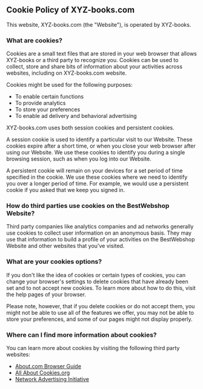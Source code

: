 ## Cookie Policy of XYZ-books.com

This website, XYZ-books.com (the "Website"), is operated by XYZ-books.

### **What are cookies?**

Cookies are a small text files that are stored in your web browser that allows XYZ-books or a third party to recognize you. Cookies can be used to collect, store and share bits of information about your activities across websites, including on XYZ-books.com website.

Cookies might be used for the following purposes:

-   To enable certain functions
-   To provide analytics
-   To store your preferences
-   To enable ad delivery and behavioral advertising

XYZ-books.com uses both session cookies and persistent cookies.

A session cookie is used to identify a particular visit to our Website. These cookies expire after a short time, or when you close your web browser after using our Website. We use these cookies to identify you during a single browsing session, such as when you log into our Website.

A persistent cookie will remain on your devices for a set period of time specified in the cookie. We use these cookies where we need to identify you over a longer period of time. For example, we would use a persistent cookie if you asked that we keep you signed in.

### **How do third parties use cookies on the BestWebshop Website?**

Third party companies like analytics companies and ad networks generally use cookies to collect user information on an anonymous basis. They may use that information to build a profile of your activities on the BestWebshop Website and other websites that you've visited.

### **What are your cookies options?**

If you don't like the idea of cookies or certain types of cookies, you can change your browser's settings to delete cookies that have already been set and to not accept new cookies. To learn more about how to do this, visit the help pages of your browser.

Please note, however, that if you delete cookies or do not accept them, you might not be able to use all of the features we offer, you may not be able to store your preferences, and some of our pages might not display properly.

### **Where can I find more information about cookies?**

You can learn more about cookies by visiting the following third party websites:

-   [About.com Browser Guide](http://browsers.about.com/od/faq/tp/delete-cookies.htm)
-   [All About Cookies.org](http://allaboutcookies.org/)
-   [Network Advertising Initiative](https://www.networkadvertising.org/)